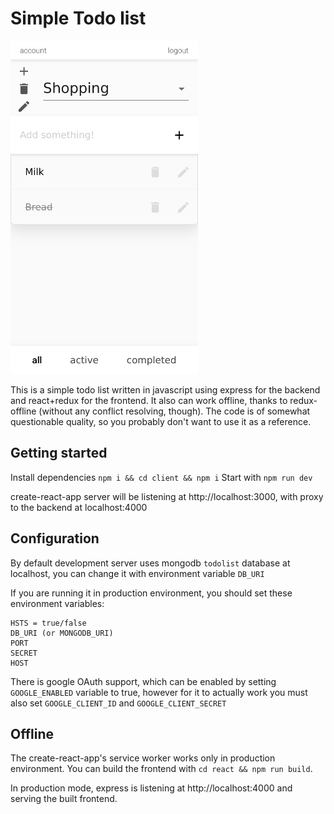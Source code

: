 # Simple Todo list

![screenshot](docs/screenshot1.png)

This is a simple todo list written in javascript using express for the backend and react+redux for the frontend.
It also can work offline, thanks to redux-offline (without any conflict resolving, though). The code is of somewhat questionable quality, so you probably don't want to use it as a reference.

## Getting started

Install dependencies `npm i && cd client && npm i`
Start with `npm run dev`

create-react-app server will be listening at http://localhost:3000, with proxy to the backend at localhost:4000

## Configuration

By default development server uses mongodb `todolist` database at localhost, you can change it with environment variable `DB_URI`

If you are running it in production environment, you should set these environment variables:

```
HSTS = true/false
DB_URI (or MONGODB_URI)
PORT
SECRET
HOST
```

There is google OAuth support, which can be enabled by setting `GOOGLE_ENABLED` variable to true, however for it to actually work you must also set `GOOGLE_CLIENT_ID` and `GOOGLE_CLIENT_SECRET`

## Offline

The create-react-app's service worker works only in production environment.
You can build the frontend with `cd react && npm run build`.

In production mode, express is listening at http://localhost:4000 and serving the built frontend.
